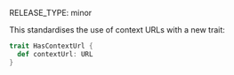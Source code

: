 RELEASE_TYPE: minor

This standardises the use of context URLs with a new trait:

```scala
trait HasContextUrl {
  def contextUrl: URL
}
```
